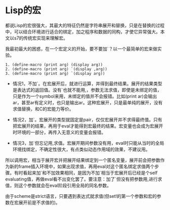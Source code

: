 # Lisp的宏

都说Lisp的宏很强大，其最大的特征仍然是字符串展开和替换，只是在替换的过程中，可以结合环境进行适合的绑定，加之程序和数据的同构，才使它异常强大。本文以s7的传统宏实现来理解宏。

我最初最大的困惑，在一个宏定义的开始，要不要加\`？以一个最简单的宏来做实验。

```
1. (define-macro (print arg) (display arg))
2. (define-macro (print arg) `(display ,arg))
3. (define-macro (print arg) `(display arg))
```

* 情况1，不加\`。在宏展开后，就进行运算，并得到最终结果。展开的结果类型是表达式的返回值。没有\`也就不能用\,，参数无法求值，即使是未绑定的值，只是作为一个symbol来用，未绑定的值并不会报错。比如(print ar)会输出ar，甚至ar有定义时，也只是输出ar。这种宏展开，只是最单纯的展开，没有求值替换，和C的宏能力等价。

* 情况2，加\`。宏展开的类型就固定是pair，仅仅宏展开并不求得最终值。只有把宏展开的结果，再用于eval才能得到宏最终的结果。宏变量也会成为宏展开时环境的一部分，再传入无意义的变量会报错。

* 情况3，加\`但忘记用,求值。宏展开期间参数没有用，eval时只能从当时的全局环境找绑定，不确定性很大，有点类似动态作用域的效果，不建议用。

所以调用宏，相当于展开宏并把展开结果绑定到一个匿名变量，展开前会把参数作为新的frame插入环境中，如果出现求值，再用eval对这个匿名绑定求值两个步骤。有时看起来加\`和不加效果相同，是因为不加\`相当于宏展开后已经是个self evaluating值，再做eval看不出变化罢了。要注意：加了\`但没有把参数用,进行求值，则这个参数就会在eval阶段引用全局的同名参数。

由于scheme是strict语言，只要遇到表达式就求值(但set!的第一个参数和宏的参数在宏展开前是不求值的)。